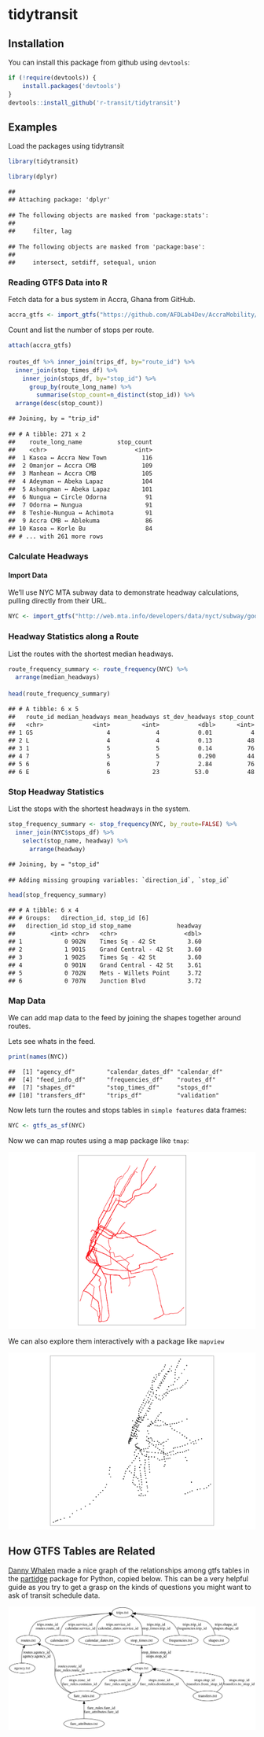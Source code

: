 tidytransit
================

## Installation

You can install this package from github using `devtools`:

``` r
if (!require(devtools)) {
    install.packages('devtools')
}
devtools::install_github('r-transit/tidytransit')
```

## Examples

Load the packages using
    tidytransit

``` r
library(tidytransit)
```

``` r
library(dplyr)
```

    ## 
    ## Attaching package: 'dplyr'

    ## The following objects are masked from 'package:stats':
    ## 
    ##     filter, lag

    ## The following objects are masked from 'package:base':
    ## 
    ##     intersect, setdiff, setequal, union

### Reading GTFS Data into R

Fetch data for a bus system in Accra, Ghana from
GitHub.

``` r
accra_gtfs <- import_gtfs("https://github.com/AFDLab4Dev/AccraMobility/raw/master/GTFS/GTFS_Accra.zip")
```

Count and list the number of stops per route.

``` r
attach(accra_gtfs)

routes_df %>% inner_join(trips_df, by="route_id") %>%
  inner_join(stop_times_df) %>% 
    inner_join(stops_df, by="stop_id") %>% 
      group_by(route_long_name) %>%
        summarise(stop_count=n_distinct(stop_id)) %>%
  arrange(desc(stop_count))
```

    ## Joining, by = "trip_id"

    ## # A tibble: 271 x 2
    ##    route_long_name          stop_count
    ##    <chr>                         <int>
    ##  1 Kasoa ↔ Accra New Town          116
    ##  2 Omanjor ↔ Accra CMB             109
    ##  3 Manhean ↔ Accra CMB             105
    ##  4 Adeyman ↔ Abeka Lapaz           104
    ##  5 Ashongman ↔ Abeka Lapaz         101
    ##  6 Nungua ↔ Circle Odorna           91
    ##  7 Odorna ↔ Nungua                  91
    ##  8 Teshie-Nungua ↔ Achimota         91
    ##  9 Accra CMB ↔ Ablekuma             86
    ## 10 Kasoa ↔ Korle Bu                 84
    ## # ... with 261 more rows

### Calculate Headways

#### Import Data

We’ll use NYC MTA subway data to demonstrate headway calculations,
pulling directly from their
URL.

``` r
NYC <- import_gtfs("http://web.mta.info/developers/data/nyct/subway/google_transit.zip")
```

### Headway Statistics along a Route

List the routes with the shortest median headways.

``` r
route_frequency_summary <- route_frequency(NYC) %>%
  arrange(median_headways)

head(route_frequency_summary)
```

    ## # A tibble: 6 x 5
    ##   route_id median_headways mean_headways st_dev_headways stop_count
    ##   <chr>              <int>         <int>           <dbl>      <int>
    ## 1 GS                     4             4           0.01           4
    ## 2 L                      4             4           0.13          48
    ## 3 1                      5             5           0.14          76
    ## 4 7                      5             5           0.290         44
    ## 5 6                      6             7           2.84          76
    ## 6 E                      6            23          53.0           48

### Stop Headway Statistics

List the stops with the shortest headways in the system.

``` r
stop_frequency_summary <- stop_frequency(NYC, by_route=FALSE) %>%
  inner_join(NYC$stops_df) %>%
    select(stop_name, headway) %>%
      arrange(headway)
```

    ## Joining, by = "stop_id"

    ## Adding missing grouping variables: `direction_id`, `stop_id`

``` r
head(stop_frequency_summary)
```

    ## # A tibble: 6 x 4
    ## # Groups:   direction_id, stop_id [6]
    ##   direction_id stop_id stop_name             headway
    ##          <int> <chr>   <chr>                   <dbl>
    ## 1            0 902N    Times Sq - 42 St         3.60
    ## 2            1 901S    Grand Central - 42 St    3.60
    ## 3            1 902S    Times Sq - 42 St         3.60
    ## 4            0 901N    Grand Central - 42 St    3.61
    ## 5            0 702N    Mets - Willets Point     3.72
    ## 6            0 707N    Junction Blvd            3.72

### Map Data

We can add map data to the feed by joining the shapes together around
routes.

Lets see whats in the feed.

``` r
print(names(NYC))
```

    ##  [1] "agency_df"         "calendar_dates_df" "calendar_df"      
    ##  [4] "feed_info_df"      "frequencies_df"    "routes_df"        
    ##  [7] "shapes_df"         "stop_times_df"     "stops_df"         
    ## [10] "transfers_df"      "trips_df"          "validation"

Now lets turn the routes and stops tables in `simple features` data
frames:

``` r
NYC <- gtfs_as_sf(NYC)
```

Now we can map routes using a map package like `tmap`:

![](Readme_files/figure-gfm/map1-1.png)<!-- -->

We can also explore them interactively with a package like `mapview`

![](Readme_files/figure-gfm/map2-1.png)<!-- -->

## How GTFS Tables are Related

[Danny Whalen](https://github.com/invisiblefunnel) made a nice graph of the relationships among gtfs tables in the [partidge](https://github.com/remix/partridge) package for Python, copied below. This can be a very helpful guide as you try to get a grasp on the kinds of questions you might want to ask of transit schedule data. 

![gtfs-relationship-diagram](images/dependency-graph.png)
